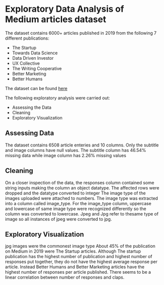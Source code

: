 # Exploratory Data Analysis of Medium articles dataset
The dataset contains 6000+ articles published in 2019 from the following 7 different publications:
* The Startup
* Towards Data Science
* Data Driven Investor 
* UX Collective 
* The Writing Cooperative
* Better Marketing 
* Better Humans

The dataset can be found [here](https://www.kaggle.com/datasets/dorianlazar/medium-articles-dataset?select=medium_data.csv) 

The following exploratory analysis were carried out:
- Assessing the Data
- Cleaning
- Exploratory Visualization

## Assessing Data
The dataset contains 6508 article enteries and 10 columns. Only the subtitle and image columns have null values. The subtitle column has 46.54% missing data while image column has 2.26% missing values

## Cleaning
On a closer inspection of the data, the responses column contained some string inputs making the column an object datatype. The affected rows were dropped and the datatype converted to integer
The image type of the images uploaded were attached to numbers. The image type was extracted into a column called image_type.
For the image_type column, uppercase and lowercase of same image type were recognized differently so the column was converted to lowercase. Jpeg and Jpg refer to thesame type of image so all instances of jpeg were converted to jpg.

## Exploratory Visualization
jpg images were the commonest image type
About 45% of the publication on Medium in 2019 were The Startup articles.
Although The startup publication has the highest number of publication and highest number of responses put together, they do not have the highest average response per article. Instead Better Humans and Better Marketing articles have the highest number of responses per article published.
There seems to be a linear correlation between number of responses and claps.
